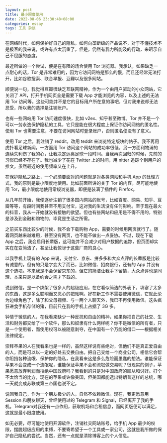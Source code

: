 ```yaml
---
layout: post
title: 最小限度使用
date: 2022-08-06 23:30:48+08:00
categories: essay
tags: 工具 杂谈
---
```


在网络时代，如何保护好自己的隐私，如何向垄断级的产品说不，对于不懂技术不是极客的我来说，或许有点太沉重了。但是，仍然有我力所能及的行动，来昭示自己不屈服的态度。

最近所做的一个尝试，便是在有限的场合使用 Tor 浏览器。我承认，如果缺乏一点耐心的话，Tor 是非常难用的，因为它访问网络是那么的慢，而且还经常无法打开，比如谷歌搜索、联合早报、豆瓣以及很多网站。

顺便说一句，我觉得豆瓣很缺乏互联网精神，作为一个由用户驱动的小众网站，它关闭了 API，打开手机网页全是需要下载 App 才能浏览的内容，以及上述的无法用 Tor 访问等。这些可能并不是它的目标用户所在意的事吧，但对我来说却无法忍受，所以我的选择是注销账户。

也有一些网站用 Tor 访问速度很快，比如 v2ex、知乎甚至微博。Tor 并不是一个可以一劳永逸保护隐私的工具，它只是能在很大程度上保证你访问网络的匿名性。使用 Tor 也需要注意，不要在访问网站时登录账户，否则匿名便没有了意义。

使用 Tor 之后，我注销了 reddit，改用 teddit 来浏览特定版块的帖子。我不再用虎扑看足球新闻，一方面用 Tor 访问这个网站的成功率很低，另一方面利物浦的连续失利伤了我的心，让我决定远离足球一段时间。当我再次回归的时候，先前的习惯已经不存在了。我也减少了花在 Twitter 上的时间，用 nitter 追踪个别用户的推文，虽然最近的使用频率又在上升。

在保护隐私之路上，一个必须要面对的问题就是对各类网站和手机 App 的处理方式，我的原则是最小限度地使用。比如前面所讲的关于 Tor 的内容，尽可能地使用 Tor，最小限度地使用常规浏览器，即便是装满了插件的 Firefox。

从几年前开始，我便逐步注销了很多国内网站的账号，比如百度、网易、知乎、豆瓣等等，有段时间我甚至不用支付宝，这对我的生活没有任何影响。至于现在最火的抖音，我从一开始就没有接触的欲望。但也有些网站和应用是不得不用的，特别是涉及到金融和购物的，毕竟是生活之所需。

之前买东西比较少的时候，我不会下载购物 App，需要的时候用网页就行了。随着网页越来越难用，甚至没有网页，也不能不做出一点妥协。不过，现在下载 App 之后，我会启用长辈版，这可能并不会减少对用户数据的追踪，但页面却实实在在变简洁了，甚至让我惊讶于这些厂商的良心。

以我手机上现有的 App 来说，支付宝、京东、拼多多和大众点评的长辈版是比较有诚意的，但有的只是字变大了而已，比如微信、招商银行，还有的 App 并没有这个选项。本来我是不会保留京东的，但它的简洁让我手下留情，大众点评也是同理，本来只是以备约会之需才下载的。

说到微信，是一个绑架了很多人的超级应用，在它看似简洁的外表下，填塞了太多的东西，这是多么聪明而又恶心的把戏啊。好在新工作不需要使用微信，它就此沦为边缘角色了，除了和父母视频、与一两个人聊天外，我已不再使用微信。这头疯狂进食手机存储的猪，目前只在我的手机上占据了 3G 多。

钟情于微信的人，在我看来缺少一种反抗和自由的精神，如果你把自己的社交、生活和财务都交给了一个软件，那么和奴隶有什么两样呢？你不是微信的所有者，只是一个使用者，而使用权可以被随意剥夺，在中国有一个万能的借口——根据相关法律规定。

崇拜苹果的人在我看来也是一样的，虽然这样说有些绝对，但他们不是真正爱自由的人，而是可以以一定的好处去交换自由。把自己交给一个商业公司，相信它会帮你阻挡各种流氓、保护你的隐私，在我看来这是多么危险而愚蠢的想法。谁能保证苹果不会变成一个流氓呢，谁能保证苹果不会和流氓做交易呢？很现实的例子，苹果愿意放弃利润而拒绝中国政府吗？我看到的只是对中国政府的顺从和讨好。打个不太恰当的比方，现在的苹果或许像美国，但美国都能选出特朗普这样的总统，哪一天就变成苏联或第三帝国也说不定。

说回我自己，作为一个朋友极少的人，自然不依赖微信。现在，我更愿意用 Session 和朋友聊天，曾经使用过的 Telegram 和 Signal，已经离开了我的手机。Telegram对我还有一点作用，获取机场和合租信息，而网页版便可以满足，这就是最小限度使用。

如无必要，尽可能地使用开源软件，注销社交网站账号，给手机 App 最少的权限，摆脱超级应用的束缚，不要寄希望于一个工具或一家公司，这就是我所做的保护自己隐私的尝试。当然，还有一点就是清除博客上的个人信息。
